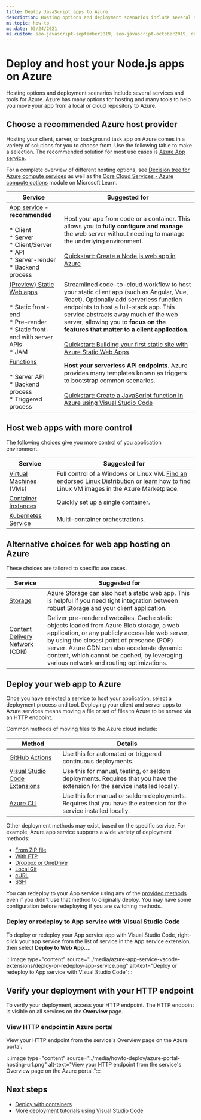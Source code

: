 ```yaml
---
title: Deploy JavaScript apps to Azure
description: Hosting options and deployment scenarios include several services and tools for Azure. Publish your app and serve it on Azure.  
ms.topic: how-to
ms.date: 03/24/2021
ms.custom: seo-javascript-september2019, seo-javascript-october2019, devx-track-js, contperf-fy21q2
---
```


# Deploy and host your Node.js apps on Azure

Hosting options and deployment scenarios include several services and tools for Azure. Azure has many options for hosting and many tools to help you move your app from a local or cloud repository to Azure. 

## Choose a recommended Azure host provider

Hosting your client, server, or background task app on Azure comes in a variety of solutions for you to choose from. Use the following table to make a selection. The recommended solution for most use cases is [Azure App service](/azure/app-service/overview). 

For a complete overview of different hosting options, see [Decision tree for Azure compute services](/azure/architecture/guide/technology-choices/compute-decision-tree) as well as the [Core Cloud Services - Azure compute options](/learn/modules/intro-to-azure-compute) module on Microsoft Learn.


 Service | Suggested for |
|--|--|
|[App service](/azure/app-service/overview) - **recommended**<br><br>* Client<br>* Server<br>* Client/Server<br>* API<br>* Server-render<br>* Backend process|Host your app from code or a container. This allows you to **fully configure and manage** the web server without needing to manage the underlying environment.<br><br>[Quickstart: Create a Node.js web app in Azure](/azure/app-service/quickstart-nodejs?pivots=platform-linux)|
|[(Preview) Static Web apps](/azure/static-web-apps/)<br><br>* Static front-end<br>* Pre-render<br>* Static front-end with server APIs<br>* JAM|Streamlined code-to-cloud workflow to host your static client app (such as Angular, Vue, React). Optionally add serverless function endpoints to host a full-stack app. This service abstracts away much of the web server, allowing you to **focus on the features that matter to a client application**.<br><br>[Quickstart: Building your first static site with Azure Static Web Apps](/azure/static-web-apps/getting-started?tabs=vanilla-javascript)|
|[Functions](/azure/azure-functions/)<br><br>* Server API<br>* Backend process<br>* Triggered process|**Host your serverless API endpoints**. Azure provides many templates known as triggers to bootstrap common scenarios.<br><br>[Quickstart: Create a JavaScript function in Azure using Visual Studio Code](/azure/azure-functions/create-first-function-vs-code-node)|

## Host web apps with more control

The following choices give you more control of you application environment. 

| Service | Suggested for |
|--|--|
|[Virtual Machines](/azure/virtual-machines) (VMs)|Full control of a Windows or Linux VM. [Find an endorsed Linux Distribution](/azure/virtual-machines/linux/endorsed-distros?toc=/azure/virtual-machines/linux/toc.json) or [learn how to find](/azure/virtual-machines/linux/cli-ps-findimage) Linux VM images in the Azure Marketplace.|
|[Container Instances](/azure/container-instances/)|Quickly set up a single container.|
|[Kubernetes Service](/azure/aks/)|Multi-container orchestrations.|

## Alternative choices for web app hosting on Azure

These choices are tailored to specific use cases. 

| Service | Suggested for |
|--|--|
|[Storage](/azure/storage/blobs/storage-blob-static-website-how-to?tabs=azure-portal)|Azure Storage can also host a static web app. This is helpful if you need tight integration between robust Storage and your client application.|
|[Content Delivery Network ](/azure/cdn/) (CDN)|Deliver pre-rendered websites. Cache static objects loaded from Azure Blob storage, a web application, or any publicly accessible web server, by using the closest point of presence (POP) server. Azure CDN can also accelerate dynamic content, which cannot be cached, by leveraging various network and routing optimizations.|

## Deploy your web app to Azure

Once you have selected a service to host your application, select a deployment process and tool. Deploying your client and server apps to Azure services means moving a file or set of files to Azure to be served via an HTTP endpoint. 

Common methods of moving files to the Azure cloud include:

| Method | Details |
|--|--|
|[GitHub Actions](/azure/app-service/deploy-github-actions?tabs=applevel)|Use this for automated or triggered continuous deployments.|
|[Visual Studio Code Extensions](https://marketplace.visualstudio.com/search?term=azure&target=VSCode&category=All%20categories&sortBy=Relevance)|Use this for manual, testing, or seldom deployments. Requires that you have the extension for the service installed locally.|
|[Azure CLI](../tutorial/tutorial-vscode-azure-cli-node/tutorial-vscode-azure-cli-node-04.md)|Use this for manual or seldom deployments. Requires that you have the extension for the service installed locally.|

Other deployment methods may exist, based on the specific service. For example, Azure app service supports a wide variety of deployment methods:
* [From ZIP file](/azure/app-service/deploy-zip)
* [With FTP](/azure/app-service/deploy-ftp)
* [Dropbox or OneDrive](/azure/app-service/deploy-content-sync)
* [Local Git](/azure/app-service/deploy-local-git)
* [cURL](/azure/app-service/deploy-zip#with-curl)
* [SSH](/azure/app-service/configure-linux-open-ssh-session)

You can redeploy to your App service using any of the [provided methods](#deploy-your-web-app-to-azure) even if you didn't use that method to originally deploy. You may have some configuration before redeploying if you are switching methods. 

### Deploy or redeploy to App service with Visual Studio Code

To deploy or redeploy your App service app with Visual Studio Code, right-click your app service from the list of service in the App service extension, then select **Deploy to Web App...**. 

:::image type="content" source="../media/azure-app-service-vscode-extensions/deploy-or-redeploy-app-service.png" alt-text="Deploy or redeploy to App service with Visual Studio Code":::

## Verify your deployment with your HTTP endpoint

To verify your deployment, access your HTTP endpoint. The HTTP endpoint is visible on all services on the **Overview** page. 

### View HTTP endpoint in Azure portal

View your HTTP endpoint from the service's Overview page on the Azure portal. 

:::image type="content" source="../media/howto-deploy/azure-portal-hosting-url.png" alt-text="View your HTTP endpoint from the service's Overview page on the Azure portal.":::

## Next steps

* [Deploy with containers](deploy-containers.md)
* [More deployment tutorials using Visual Studio Code](https://code.visualstudio.com/docs/azure/deployment)
